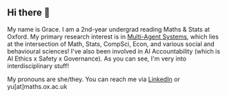 ## Hi there 👋

My name is Grace. I am a 2nd-year undergrad reading Maths & Stats at Oxford. My primary research interest is in <ins>Multi-Agent Systems</ins>, which lies at the intersection of Math, Stats, CompSci, Econ, and various social and behavioural sciences! I've also been involved in AI Accountability (which is AI Ethics x Safety x Governance). As you can see, I'm very into interdisciplinary stuff!

My pronouns are she/they. You can reach me via [LinkedIn](https://www.linkedin.com/in/ygraceyu/) or yu\[at\]maths.ox.ac.uk

<!--
**yyu1230/yyu1230** is a ✨ _special_ ✨ repository because its `README.md` (this file) appears on your GitHub profile.

Here are some ideas to get you started:

- 🔭 I’m currently working on ...
- 🌱 I’m currently learning ...
- 👯 I’m looking to collaborate on ...
- 🤔 I’m looking for help with ...
- 💬 Ask me about ...
- 📫 How to reach me: ...
- 😄 Pronouns: ...
- ⚡ Fun fact: ...
-->
